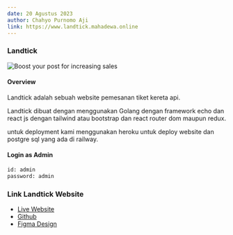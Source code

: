 ```yaml
---
date: 20 Agustus 2023
author: Chahyo Purnomo Aji
link: https://www.landtick.mahadewa.online
---
```


### Landtick

![Boost your post for increasing sales](/images/portfolio/landtick.png)

#### Overview

Landtick adalah sebuah website pemesanan tiket kereta api.

Landtick dibuat dengan menggunakan Golang dengan framework echo dan react js dengan tailwind atau bootstrap dan react router dom maupun redux. 

untuk deployment kami menggunakan heroku untuk deploy website dan postgre sql yang ada di railway.


#### Login as Admin
```sh
id: admin
password: admin
```

### Link Landtick Website

 - [Live Website](https://www.landtick.mahadewa.online)
 - [Github](https://github.com/ajizblast/final-landtick)
 - [Figma Design](https://www.figma.com/file/OF7al8MLyuVWESDEwdE9vT/LandTick?type=design&node-id=1-5781&mode=design&t=185t2RgpuJVYhMgB-0)


